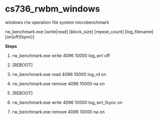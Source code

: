 # cs736_rwbm_windows
windows r/w operation file system microbenchmark

rw_benchmark.exe [write|read] [block_size] [repeat_count] [log_filename] [on|off(fsync)]

<b>Steps</b>

1) rw_benchmark.exe write 4096 10000 log_wrt off

2) [REBOOT]

3) rw_benchmark.exe read 4096 10000 log_rd on

4) rw_benchmark.exe remove 4096 10000 na on

5) [REBOOT]

6) rw_benchmark.exe write 4096 10000 log_wrt_fsync on

7) rw_benchmark.exe remove 4096 10000 na on
